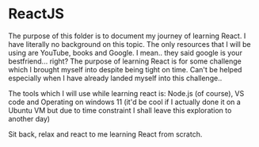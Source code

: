 # ReactJS
The purpose of this folder is to document my journey of learning React. I have literally no background on this topic. The only resources that I will be using
are YouTube, books and Google. I mean.. they said google is your bestfriend... right? The purpose of learning React is for some challenge which I brought myself 
into despite being tight on time. Can't be helped especially when I have already landed myself into this challenge..

The tools which I will use while learning react is:
Node.js (of course),
VS code and
Operating on windows 11 (it'd be cool if I actually done it on a Ubuntu VM but due to time constraint I shall leave this exploration to another day)

Sit back, relax and react to me learning React from scratch.
